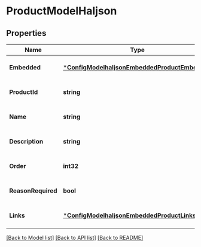 # ProductModelHaljson

## Properties
Name | Type | Description | Notes
------------ | ------------- | ------------- | -------------
**Embedded** | [***ConfigModelhaljsonEmbeddedProductEmbedded**](ConfigModelhaljson__embedded_product__embedded.md) |  | [optional] [default to null]
**ProductId** | **string** |  | [optional] [default to null]
**Name** | **string** |  | [optional] [default to null]
**Description** | **string** |  | [optional] [default to null]
**Order** | **int32** |  | [optional] [default to null]
**ReasonRequired** | **bool** |  | [optional] [default to null]
**Links** | [***ConfigModelhaljsonEmbeddedProductLinks**](ConfigModelhaljson__embedded_product__links.md) |  | [optional] [default to null]

[[Back to Model list]](../README.md#documentation-for-models) [[Back to API list]](../README.md#documentation-for-api-endpoints) [[Back to README]](../README.md)

